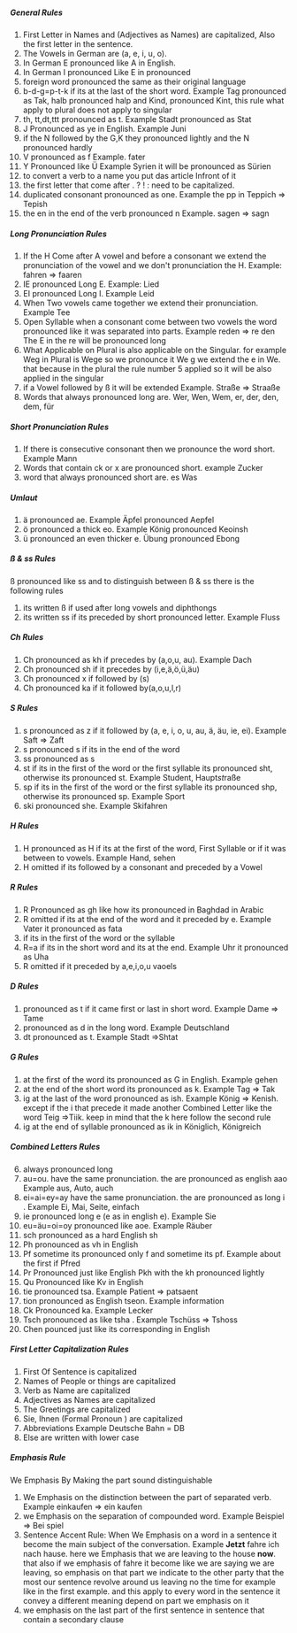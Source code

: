 
##### General Rules
1. First Letter in Names and (Adjectives as Names) are capitalized, Also the first letter in the sentence.
2. The Vowels in German are (a, e, i, u, o).
3. In German E pronounced like A in English.
4. In German I pronounced Like E in pronounced
5. foreign word pronounced the same as their original language
6. b-d-g=p-t-k  if its at the last of the short word. Example Tag pronounced as Tak, halb pronounced halp and Kind, pronounced Kint, this rule what apply to plural does not apply to singular
7. th, tt,dt,ttt pronounced as t. Example Stadt pronounced as Stat
8. J Pronounced as ye in English. Example Juni
9. if the N  followed by the G,K they pronounced lightly and the N pronounced hardly 
10. V pronounced as f Example. fater
11. Y Pronounced like Ü Example Syrien it will be pronounced as Sürien
12. to convert a verb to a name you put das article Infront of it
13. the first letter that come after . ? ! : need to be capitalized.
14. duplicated consonant pronounced as one. Example the pp in Teppich => Tepish
15. the en in the end of the verb pronounced n Example. sagen => sagn

	
##### Long Pronunciation Rules
1.  If the H Come after A vowel and before a consonant we extend the pronunciation of the    vowel and we don't pronunciation the H. Example: fahren => faaren
2. IE pronounced Long E. Example: Lied
3. EI pronounced Long I. Example Leid
4. When Two vowels came together we extend their pronunciation. Example Tee
5. Open Syllable when a consonant come between two vowels the word pronounced like it was separated into parts. Example reden => re  den  The E in the re will be pronounced long 
6. What Applicable on Plural is also applicable on the Singular. for example Weg in Plural is Wege so we pronounce it We g  we extend the e in We. that because in the plural the rule number 5 applied so it will be also applied in the singular 
7. if a Vowel followed by ß it will be extended Example. Straße => Straaße
8. Words that always pronounced long are. Wer, Wen, Wem, er, der, den, dem, für

##### Short Pronunciation Rules
1. If there is consecutive consonant then we pronounce the word short. Example  Mann
2. Words that contain ck or x are pronounced short. example Zucker 
3. word that always pronounced short are. es Was


##### Umlaut
1. ä pronounced ae. Example Äpfel pronounced Aepfel 
2. ö pronounced a thick eo. Example König pronounced  Keoinsh
3. ü pronounced an even thicker e. Übung pronounced Ebong
##### ß & ss Rules
ß pronounced like ss and to distinguish between ß & ss there is the following rules 
1. its written ß if used after long vowels and diphthongs
2. its written ss if its preceded by short pronounced letter. Example Fluss
##### Ch Rules
1. Ch pronounced as kh if precedes by (a,o,u, au). Example Dach
2. Ch pronounced sh if it precedes by  (i,e,ä,ö,ü,äu)
3. Ch pronounced x if followed by (s)
4. Ch pronounced ka if it followed by(a,o,u,l,r)
##### S Rules
1. s pronounced as z if it followed by (a, e, i, o, u, au, ä, äu, ie, ei). Example Saft => Zaft
2. s pronounced s if its in the end of the word 
3. ss pronounced as s
4. st if its in the first of the word or the first syllable its pronounced sht, otherwise its pronounced st. Example Student, Haupt*st*raße
5. sp if its in the first of the word or the first syllable its pronounced shp, otherwise its pronounced sp. Example Sport
6. ski pronounced she. Example Skifahren
##### H Rules
1. H pronounced as H if its at the first of the word, First Syllable or if it was between to vowels. Example Hand, sehen
2. H omitted if its followed by a consonant and preceded by a Vowel
##### R Rules
1. R Pronounced as gh like how its pronounced in Baghdad in Arabic
2. R omitted if its at the end of the word and it preceded by e. Example Vater it pronounced as fata
3. if its in the first of the word or the syllable
4. R=a if its in the short word and its at the end. Example Uhr it pronounced as Uha
5. R omitted if  it preceded by a,e,i,o,u vaoels
##### D Rules
1. pronounced as t if it came first or last in short word. Example Dame => Tame
2. pronounced as d in the long word. Example Deutschland
3. dt pronounced as t. Example Stadt =>Shtat
##### G Rules
1. at the first of the word its pronounced as G in English. Example gehen
2. at the end of the short word its pronounced as k. Example Tag => Tak
3. ig at the last of the word pronounced as ish. Example König => Kenish. except if        the i that precede it made another Combined Letter like the word Teig =>Tiik.
	keep in mind that the k here follow the second rule
4. ig at the end of syllable pronounced as ik in Königlich, Königreich



##### Combined Letters Rules
6. always pronounced long
7. au=ou. have the same pronunciation. the are pronounced as english aao  Example aus, Auto, auch
8. ei=ai=ey=ay have the same pronunciation. the are pronounced as long i . Example Ei, Mai, Seite, einfach
9. ie pronounced long e (e as in english e). Example Sie
10. eu=äu=oi=oy pronounced like aoe. Example Räuber
11. sch pronounced as a hard English sh
12. Ph pronounced as vh  in English
13. Pf sometime its pronounced only f and sometime its pf. Example about the first if Pfred
14. Pr Pronounced just like English Pkh with the kh pronounced lightly 
15. Qu Pronounced like Kv in English
16. tie pronounced tsa. Example Patient => patsaent
17. tion pronounced as English tseon. Example information
18. Ck Pronounced ka. Example Lecker
19. Tsch pronounced as like tsha . Example Tschüss => Tshoss
20. Chen pounced just like its corresponding in English 
##### First Letter Capitalization Rules
1. First Of Sentence is capitalized
2. Names of People or things are capitalized
3. Verb as Name are  capitalized
4. Adjectives as Names are capitalized
5. The Greetings  are capitalized
6. Sie, Ihnen (Formal Pronoun ) are capitalized
7. Abbreviations Example Deutsche Bahn = DB
8. Else are written with lower case
##### Emphasis Rule
 We Emphasis By Making the part sound distinguishable 
1. We Emphasis on the distinction between the part of separated verb. Example einkaufen => ein  kaufen
2. we Emphasis  on the separation of compounded word. Example Beispiel => Bei spiel
3. Sentence Accent Rule: When We Emphasis on a word in a sentence it become the main subject of the conversation. Example **Jetzt** fahre ich nach hause. here we  Emphasis that we are leaving to the house **now**. that also if we emphasis of fahre it become like we are saying we are leaving, so emphasis on that part  we indicate to the other party that the most our sentence revolve around us leaving no the time for example like in the first example. and this apply to every word in the sentence it convey a different meaning depend on part we emphasis on it
4. we emphasis on the last part of the first sentence in sentence that contain a secondary clause 